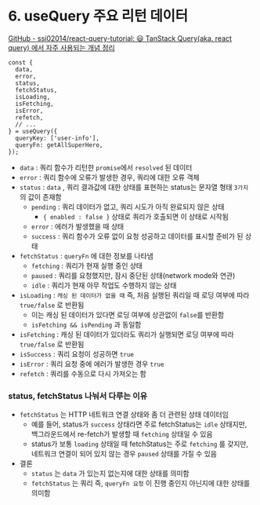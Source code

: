# 6. useQuery 주요 리턴 데이터

[GitHub - ssi02014/react-query-tutorial: 😃 TanStack Query(aka. react query) 에서 자주 사용되는 개념 정리](https://github.com/ssi02014/react-query-tutorial?tab=readme-ov-file#usequery-주요-리턴-데이터)

```tsx
const {
  data,
  error,
  status,
  fetchStatus,
  isLoading,
  isFetching,
  isError,
  refetch,
  // ...
} = useQuery({
  queryKey: ['user-info'],
  queryFn: getAllSuperHero,
});
```

- `data` : 쿼리 함수가 리턴한 `promise`에서 `resolved` 된 데이터
- `error` : 쿼리 함수에 오류가 발생한 경우, 쿼리에 대한 오류 객체
- `status` : `data` , 쿼리 결과값에 대한 상태를 표현하는 status는 문자열 형태 `3가지` 의 값이 존재함
  - `pending` : 쿼리 데이터가 없고, 쿼리 시도가 아직 완료되지 않은 상태
    - `{ enabled : false }` 상태로 쿼리가 호출되면 이 상태로 시작됨
  - `error` : 에러가 발생했을 때 상태
  - `success` : 쿼리 함수가 오류 없이 요청 성공하고 데이터를 표시할 준비가 된 상태
- `fetchStatus` : `queryFn` 에 대한 정보를 나타냄
  - `fetching` : 쿼리가 현재 실행 중인 상태
  - `paused` : 쿼리를 요청했지만, 잠시 중단된 상태(network mode와 연관)
  - `idle` : 쿼리가 현재 아무 작업도 수행하지 않는 상태
- `isLoading` : `캐싱 된 데이터가 없을 때` 즉, 처음 실행된 쿼리일 때 로딩 여부에 따라 `true/false` 로 반환됨
  - 이는 캐싱 된 데이터가 있다면 로딩 여부에 상관없이 `false`를 반환함
  - `isFetching && isPending` 과 동일함
- `isFetching` : 캐싱 된 데이터가 있더라도 쿼리가 실행되면 로딩 여부에 따라 `true/false` 로 반환됨
- `isSuccess` : 쿼리 요청이 성공하면 `true`
- `isError` : 쿼리 요청 중에 에러가 발생한 경우 `true`
- `refetch` : 쿼리를 수동으로 다시 가져오는 함

### status, fetchStatus 나눠서 다루는 이유

- `fetchStatus` 는 HTTP 네트워크 연결 상태와 좀 더 관련된 상태 데이터임
  - 예를 들어, status가 `success` 상태라면 주로 fetchStatus는 `idle` 상태지만, 백그라운드에서 re-fetch가 발생할 때 `fetching` 상태일 수 있음
  - status가 보통 `loading` 상태일 때 fetchStatus는 주로 `fetching` 를 갖지만, 네트워크 연결이 되어 있지 않는 경우 `paused` 상태를 가질 수 있음
- 결론
  - `status` 는 `data` 가 있는지 없는지에 대한 상태를 의미함
  - `fetchStatus` 는 쿼리 즉, `queryFn 요청` 이 진행 중인지 아닌지에 대한 상태를 의미함
